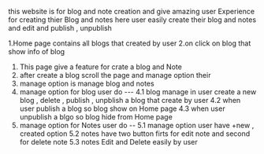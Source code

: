 <!-- About Blog Platform -->
this website is for blog and note creation and 
give  amazing user Experience for creating thier Blog and notes 
here user easily create their blog and notes and edit and publish , unpublish 


<!-- Home page-->
1.Home page contains all blogs that created by user 
 2.on click on  blog that show info of blog


 <!-- Create BLog and notes page -->
 1. This page give a feature for crate a blog and Note 
 2. after create a blog scroll the page and manage option their
 3. manage option is manage blog and notes 
 4. manage option for blog user do ---
 4.1 blog manage in user create a new blog , delete , publish , unpblish a blog that create by user
 4.2 when user publish a blog so blog show on Home page 
 4.3 when user unpublish a blgo so blog hide from Home page
 5. manage option for Notes user do --
 5.1 manage option user have +new , created option
 5.2 notes have two button firts for edit note and second for delete note 
 5.3 notes Edit and Delete easily by user



